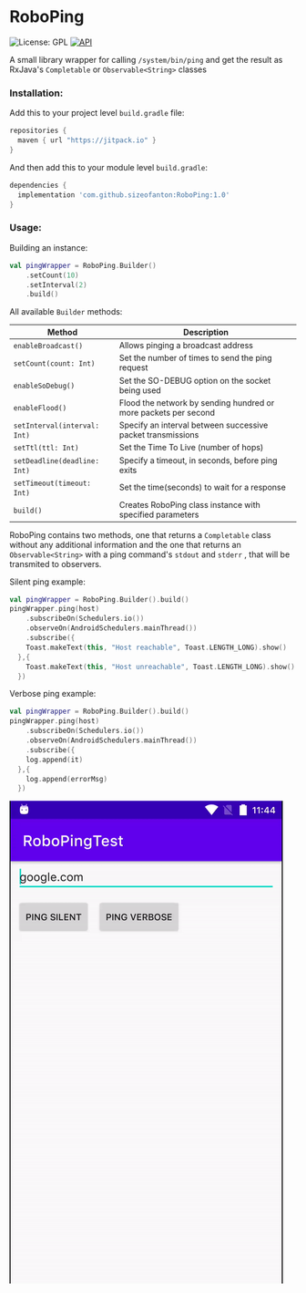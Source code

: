 # RoboPing
![License: GPL](https://img.shields.io/badge/License-GPL-blue) [![API](https://img.shields.io/badge/API-19%2B-brightgreen.svg?style=flat)](https://android-arsenal.com/api?level=19) 

A small library wrapper for calling `/system/bin/ping` and get the result as RxJava's `Completable` or `Observable<String>` classes

### Installation:

Add this to your project level `build.gradle` file:

```groovy
repositories {
  maven { url "https://jitpack.io" }
}
```

And then add this to your module level `build.gradle`:

```groovy
dependencies {
  implementation 'com.github.sizeofanton:RoboPing:1.0'
}
```

### Usage:

Building an instance:

```kotlin
val pingWrapper = RoboPing.Builder()
	.setCount(10)
	.setInterval(2)
	.build()
```

All available `Builder` methods:

| Method                       | Description                                                  |
| ---------------------------- | ------------------------------------------------------------ |
| `enableBroadcast()`          | Allows pinging a broadcast address                           |
| `setCount(count: Int)`       | Set the number of times to send the ping request             |
| `enableSoDebug()`            | Set the SO-DEBUG option on the socket being used             |
| `enableFlood()`              | Flood the network by sending hundred or more packets per second |
| `setInterval(interval: Int)` | Specify an interval between successive packet transmissions  |
| `setTtl(ttl: Int)`           | Set the Time To Live (number of hops)                        |
| `setDeadline(deadline: Int)` | Specify a timeout, in seconds, before ping exits             |
| `setTimeout(timeout: Int)`   | Set the time(seconds) to wait for a response                 |
| `build()`                    | Creates RoboPing class instance with specified parameters    |

RoboPing contains two methods, one that returns a `Completable` class without any additional information and the one that returns an `Observable<String>` with a ping command's `stdout` and `stderr` , that will be transmited to observers.

Silent ping example:

```kotlin
val pingWrapper = RoboPing.Builder().build()
pingWrapper.ping(host)
	.subscribeOn(Schedulers.io())
	.observeOn(AndroidSchedulers.mainThread())
	.subscribe({
    Toast.makeText(this, "Host reachable", Toast.LENGTH_LONG).show()
  },{
    Toast.makeText(this, "Host unreachable", Toast.LENGTH_LONG).show()
  })
```

Verbose ping example:

```kotlin
val pingWrapper = RoboPing.Builder().build()
pingWrapper.ping(host)
	.subscribeOn(Schedulers.io())
	.observeOn(AndroidSchedulers.mainThread())
	.subscribe({
    log.append(it)
  },{
    log.append(errorMsg)
  })
```

![](./readme/verbose.gif)